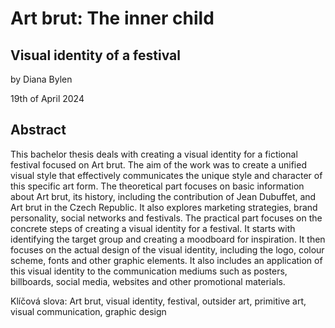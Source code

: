 # Art brut: The inner child
## Visual identity of a festival

by Diana Bylen

19th of April 2024

## Abstract
This bachelor thesis deals with creating a visual identity for a fictional festival focused on Art brut. The aim of the work was to create a unified visual style that effectively communicates the unique style and character of this specific art form.
The theoretical part focuses on basic information about Art brut, its history, including the contribution of Jean Dubuffet, and Art brut in the Czech Republic. It also explores marketing strategies, brand personality, social networks and festivals.
The practical part focuses on the concrete steps of creating a visual identity for a festival. It starts with identifying the target group and creating a moodboard for inspiration. It then focuses on the actual design of the visual identity, including the logo, colour scheme, fonts and other graphic elements. It also includes an application of this visual identity to the communication mediums such as posters, billboards, social media, websites and other promotional materials.

Klíčová slova: Art brut, visual identity, festival, outsider art, primitive art, visual communication, graphic design
